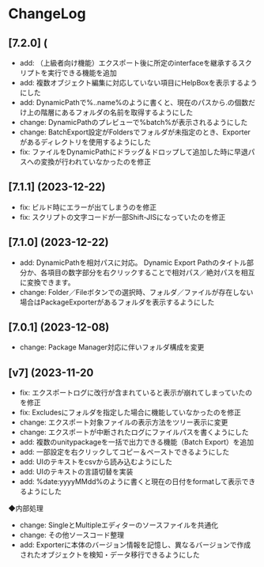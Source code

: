 # ChangeLog
## [7.2.0] (
- add: （上級者向け機能）エクスポート後に所定のinterfaceを継承するスクリプトを実行できる機能を追加
- add: 複数オブジェクト編集に対応していない項目にHelpBoxを表示するようにした
- add: DynamicPathで%..name%のように書くと、現在のパスから.の個数だけ上の階層にあるフォルダの名前を取得するようにした
- change: DynamicPathのプレビューで%batch%が表示されるようにした
- change: BatchExport設定がFoldersでフォルダが未指定のとき、Exporterがあるディレクトリを使用するようにした
- fix: ファイルをDynamicPathにドラッグ＆ドロップして追加した時に早退パスへの変換が行われていなかったのを修正

## [7.1.1] (2023-12-22)
- fix: ビルド時にエラーが出てしまうのを修正
- fix: スクリプトの文字コードが一部Shift-JISになっていたのを修正

## [7.1.0] (2023-12-22)
- add: DynamicPathを相対パスに対応。
Dynamic Export Pathのタイトル部分か、各項目の数字部分を右クリックすることで相対パス／絶対パスを相互に変換できます。
- change: Folder／Fileボタンでの選択時、フォルダ／ファイルが存在しない場合はPackageExporterがあるフォルダを表示するようにした

## [7.0.1] (2023-12-08)
- change: Package Manager対応に伴いフォルダ構成を変更

## [v7] (2023-11-20
- fix: エクスポートログに改行が含まれていると表示が崩れてしまっていたのを修正  
- fix:  Excludesにフォルダを指定した場合に機能していなかったのを修正  
- change: エクスポート対象ファイルの表示方法をツリー表示に変更
- change: エクスポートが中断されたログにファイルパスを書くようにした
- add: 複数のunitypackageを一括で出力できる機能（Batch Export）を追加
- add: 一部設定を右クリックしてコピー＆ペーストできるようにした
- add: UIのテキストをcsvから読み込むようにした
- add: UIのテキストの言語切替を実装
- add: %date:yyyyMMdd%のように書くと現在の日付をformatして表示できるようにした
  
◆内部処理
- change: SingleとMultipleエディターのソースファイルを共通化
- change: その他ソースコード整理
- add: Exporterに本体のバージョン情報を記憶し、異なるバージョンで作成されたオブジェクトを検知・データ移行できるようにした